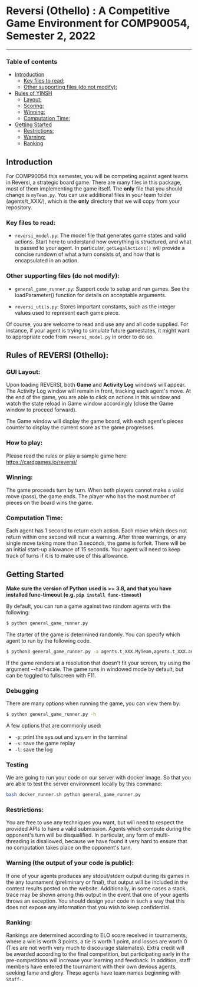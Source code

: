 # Reversi (Othello) : A Competitive Game Environment for COMP90054, Semester 2, 2022
---------------------------------------------------------------------------

### Table of contents

  * [Introduction](#introduction)
     * [Key files to read:](#key-files-to-read)
     * [Other supporting files (do not modify):](#other-supporting-files-do-not-modify)
  * [Rules of YINSH](#rules-of-yinsh)
     * [Layout:](#layout)
     * [Scoring:](#scoring)
     * [Winning:](#winning)
     * [Computation Time:](#computation-time)
  * [Getting Started](#getting-started)
     * [Restrictions:](#restrictions)
     * [Warning:](#warning)
     * [Ranking](#ranking)
  
## Introduction

For COMP90054 this semester, you will be competing against agent teams in Reversi, a strategic board game.
There are many files in this package, most of them implementing the game itself. The **only** file that you should change is `myTeam.py`. You can use additional files in your team folder (agents/t_XXX/), which is the **only** directory that we will copy from your repository. 

### Key files to read:

* `reversi_model.py`: The model file that generates game states and valid actions. Start here to understand how everything is structured, and what is passed to your agent. In particular, ```getLegalActions()``` will provide a concise rundown of what a turn consists of, and how that is encapsulated in an action.
<!-- * `agents/generic/example_bfs.py`: Example code that defines the skeleton of a basic planning agent. You aren't required to use any of the filled in code, but your agent submitted in `myTeam.py` will at least need to be initialised with __init__(self, _id), and implement SelectAction(self, actions, rootstate) to return a valid action when asked. -->

### Other supporting files (do not modify):

* `general_game_runner.py`: Support code to setup and run games. See the loadParameter() function for details on acceptable arguments.

* `reversi_utils.py`: Stores important constants, such as the integer values used to represent each game piece.

Of course, you are welcome to read and use any and all code supplied. For instance, if your agent is trying to simulate future gamestates, it might want to appropriate code from `reversi_model.py` in order to do so.


## Rules of REVERSI (Othello):

### GUI Layout: 

Upon loading REVERSI, both **Game** and **Activity Log** windows will appear. The Activity Log window will remain in front, tracking each agent's move. At the end of the game, you are able to click on actions in this window and watch the state reload in Game window accordingly (close the Game window to proceed forward).

The Game window will display the game board, with each agent's pieces counter to display the current score as the game progresses.

### How to play:

Please read the rules or play a sample game here: https://cardgames.io/reversi/

### Winning:

The game proceeds turn by turn. When both players cannot make a valid move (pass), the game ends. The player who has the most number of pieces on the board wins the game. 

### Computation Time:

Each agent has 1 second to return each action. Each move which does not return within one second will incur a warning. After three warnings, or any single move taking more than 3 seconds, the game is forfeit. 
There will be an initial start-up allowance of 15 seconds. Your agent will need to keep track of turns if it is to make use of this allowance. 


## Getting Started

**Make sure the version of Python used is >= 3.8, and that you have installed func-timeout (e.g. ```pip install func-timeout```)**

By default, you can run a game against two random agents with the following:

```bash
$ python general_game_runner.py
```

The starter of the game is determined randomly. You can specify which agent to run by the following code.
```bash
$ python3 general_game_runner.py -a agents.t_XXX.MyTeam,agents.t_XXX.anotherAgent
```

If the game renders at a resolution that doesn't fit your screen, try using the argument --half-scale. The game runs in windowed mode by default, but can be toggled to fullscreen with F11.

### Debugging

There are many options when running the game, you can view them by:
```bash
$ python general_game_runner.py -h
```
A few options that are commonly used: 
* `-p`: print the sys.out and sys.err in the terminal
* `-s`: save the game replay
* `-l`: save the log

### Testing
We are going to run your code on our server with docker image. So that you are able to test the server environment locally by this command:
```bash
bash docker_runner.sh python general_game_runner.py 
```

### Restrictions: 

You are free to use any techniques you want, but will need to respect the provided APIs to have a valid submission. Agents which compute during the opponent's turn will be disqualified. In particular, any form of multi-threading is disallowed, because we have found it very hard to ensure that no computation takes place on the opponent's turn.

### Warning (the output of your code is public): 

If one of your agents produces any stdout/stderr output during its games in the any tournament (preliminary or final), that output will be included in the contest results posted on the website. Additionally, in some cases a stack trace may be shown among this output in the event that one of your agents throws an exception. You should design your code in such a way that this does not expose any information that you wish to keep confidential.

### Ranking: 

Rankings are determined according to ELO score received in tournaments, where a win is worth 3 points, a tie is worth 1 point, and losses are worth 0 (Ties are not worth very much to discourage stalemates). Extra credit will be awarded according to the final competition, but participating early in the pre-competitions will increase your learning and feedback. In addition, staff members have entered the tournament with their own devious agents, seeking fame and glory. These agents have team names beginning with `Staff-`.
